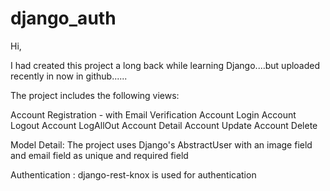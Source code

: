 # django_auth

Hi,

I had created this project a long back while learning Django....but uploaded recently in now in github......

The project includes the following views:

  Account Registration - with Email Verification
  Account Login
  Account Logout
  Account LogAllOut
  Account Detail 
  Account Update
  Account Delete
  
Model Detail:
  The project uses Django's AbstractUser with an image field and email field as unique and required field
  
Authentication :
  django-rest-knox is used for authentication
  

 

  
 
  
